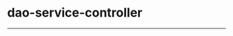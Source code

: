 #  dao-service-controller 

-----------------------------------------------------------------------------------


